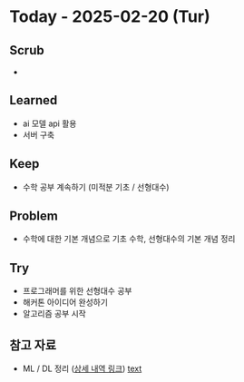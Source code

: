 # Today - 2025-02-20 (Tur)

## Scrub
- 

## Learned
- ai 모델 api 활용
- 서버 구축


## Keep
- 수학 공부 계속하기 (미적분 기초 / 선형대수)

## Problem
- 수학에 대한 기본 개념으로 기초 수학, 선형대수의 기본 개념 정리

## Try
- 프로그래머를 위한 선형대수 공부
- 해커톤 아이디어 완성하기
- 알고리즘 공부 시작

## 참고 자료
- ML / DL 정리 ([상세 내역 링크](https://jolly-troodon-eb3.notion.site/4-19e09fd9adc48088b0e5ff66377af2d1?pvs=4))
[text](<2025-02-19 _TIL.md>)